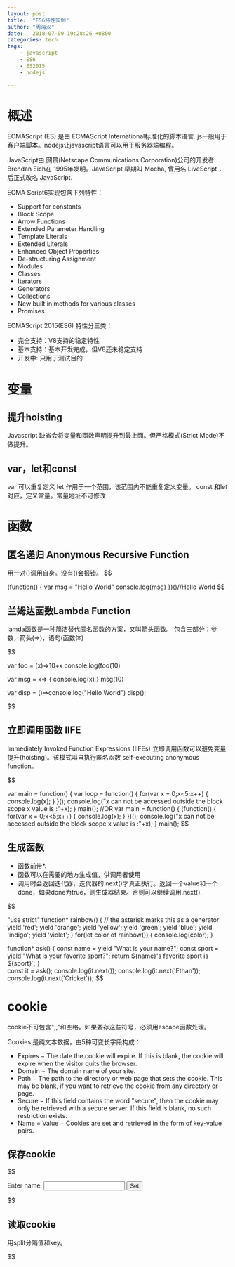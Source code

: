 ```yaml
---
layout: post
title:  "ES6特性实例"
author: "周海汉"
date:   2018-07-09 19:28:26 +0800
categories: tech
tags:
    - javascript
    - ES6
    - ES2015
    - nodejs

---
```


# 概述
ECMAScript (ES) 是由 ECMAScript International标准化的脚本语言. js一般用于客户端脚本。nodejs让javascript语言可以用于服务器端编程。

JavaScript由 网景(Netscape Communications Corporation)公司的开发者Brendan Eich在 1995年发明。JavaScript 早期叫 Mocha, 曾用名 LiveScript ，后正式改名 JavaScript. 

ECMA Script6实现包含下列特性：

- Support for constants
- Block Scope
- Arrow Functions
- Extended Parameter Handling
- Template Literals
- Extended Literals
- Enhanced Object Properties
- De-structuring Assignment
- Modules
- Classes
- Iterators
- Generators
- Collections
- New built in methods for various classes
- Promises

ECMAScript 2015(ES6) 特性分三类：
- 完全支持：V8支持的稳定特性
- 基本支持：基本开发完成，但V8还未稳定支持
- 开发中: 只用于测试目的

# 变量
## 提升hoisting
Javascript 缺省会将变量和函数声明提升到最上面。但严格模式(Strict Mode)不做提升。
## var，let和const
var 可以重复定义
let 作用于一个范围，该范围内不能重复定义变量。
const 和let对应，定义常量。常量地址不可修改
# 函数
## 匿名递归  Anonymous Recursive Function
用一对()调用自身。没有()会报错。
$$

(function() { 
   var msg = "Hello World" 
   console.log(msg)
})()//Hello World
$$

## 兰姆达函数Lambda Function
lamda函数是一种简洁替代匿名函数的方案，又叫箭头函数。
包含三部分：参数，箭头(=>)，语句(函数体)

$$

var foo = (x)=>10+x 
console.log(foo(10)

var msg = x=> { 
   console.log(x) 
} 
msg(10)

var disp = ()=>console.log("Hello World") 
disp();

$$

## 立即调用函数 IIFE
Immediately Invoked Function Expressions (IIFEs) 立即调用函数可以避免变量提升(hoisting)。该模式叫自执行匿名函数 self-executing anonymous function。

$$

var main = function() { 
   var loop = function() { 
      for(var x = 0;x<5;x++) {
         console.log(x); 
      } 
   }(); 
   console.log("x can not be accessed outside the block scope x value is :"+x); 
} 
main();
//OR
var main = function() { 
   (function() { 
      for(var x = 0;x<5;x++) { 
         console.log(x); 
      } 
   })(); 
   console.log("x can not be accessed outside the block scope x value is :"+x); 
} 
main();
$$


## 生成函数
- 函数前带*.
- 函数可以在需要的地方生成值，供调用者使用
- 调用时会返回迭代器，迭代器的.next()才真正执行。返回一个value和一个done，如果done为true，则生成器结束。否则可以继续调用.next().

$$

"use strict" 
function* rainbow() { 
   // the asterisk marks this as a generator 
   yield 'red'; 
   yield 'orange'; 
   yield 'yellow'; 
   yield 'green'; 
   yield 'blue'; 
   yield 'indigo'; 
   yield 'violet'; 
} 
for(let color of rainbow()) { 
   console.log(color); 
} 

function* ask() { 
   const name = yield "What is your name?"; 
   const sport = yield "What is your favorite sport?"; 
   return ${name}'s favorite sport is ${sport}`; 
}  
const it = ask(); 
console.log(it.next()); 
console.log(it.next('Ethan'));  
console.log(it.next('Cricket')); 
$$

# cookie
cookie不可包含";,"和空格。如果要存这些符号，必须用escape函数处理。

Cookies 是纯文本数据，由5种可变长字段构成： 

- Expires − The date the cookie will expire. If this is blank, the cookie will expire when the visitor quits the browser.
- Domain − The domain name of your site.
- Path − The path to the directory or web page that sets the cookie. This may be blank, if you want to retrieve the cookie from any directory or page.
- Secure − If this field contains the word "secure", then the cookie may only be retrieved with a secure server. If this field is blank, no such restriction exists.
- Name = Value − Cookies are set and retrieved in the form of key-value pairs.

## 保存cookie
$$

<html> 
   <head> 
      <script type = "text/javascript">  
         function WriteCookie() {
         var now = new Date(); 
         now.setMonth( now.getMonth() + 1 );
         //设置到过去可以删除cookie
         //now.setMonth( now.getMonth() - 1 ); 
            if( document.myform.customer.value == "" ){  
               alert ("Enter some value!");  
               return;  
            }  
            cookievalue =  escape(document.myform.customer.value) + ";";  
            document.cookie = "name = " + cookievalue; 
            document.cookie = "expires = " + now.toUTCString() + ";" 
            document.write ("Setting Cookies : " + "name = " + cookievalue );  
         }  
      </script> 
   </head> 
      
   <body> 
      <form name = "myform" action = ""> 
         Enter name: <input type = "text" name = "customer"/> 
         <input type = "button" value = "Set" onclick = "WriteCookie();"/> 
      </form> 
   </body> 
</html>
$$

## 读取cookie
用split分隔值和key。

$$

<html> 
   <head> 
      <script type = "text/javascript"> 
         function ReadCookie() {  
            var allcookies  =  document.cookie;  
            document.write ("All Cookies : " + allcookies ); 
         } 
         // Get all the cookies pairs in an array  
         cookiearray = allcookies.split(';');  
         
         // Now take key value pair out of this array  
         for(var i = 0; i<cookiearray.length; i++) {  
            name  =  cookiearray[i].split('=')[0];  
            value = cookiearray[i].split('=')[1];  
            document.write ("Key is : " + name + " and Value is : " + value); 
         }  
      </script> 
   </head> 

   <body> 
      <form name = "myform" action = ""> 
         <p> click the following button and see the result:</p> 
         <input type = "button" value = "Get Cookie" onclick = "ReadCookie()"/> 
      </form> 
   </body> 
</html> 
$$

# 对象
Js支持扩展数据类型。Object是包含很多key value对的实例。这些键值对可以是复杂类型，并且在生命周期中可以改变。

## 构造
属性由name和value组成。
$$

var identifier={
     Key1:"123abc",//properties or members
    Key2: function () { 
      //functions
      console.log("hello")
   }, 
   Key3: ["content1"," content2"] 

}
$$

## es6 可以省略对象的值
$$

var foo = 'bar' 
var baz = { foo } 
console.log(baz.foo)
$$

## es5 不能省
$$

var foo = 'bar' 
var baz = { foo:foo } 
console.log(baz.foo)
$$


可以用Object作为对象的构造函数。
$$

var obj_name = new Object(); 
obj_name.property = value;    
//OR             
obj_name["key"] = value 

Object_name.property_key                    
//OR              
Object_name["property_key"]

var myCar = new Object(); 
myCar.make = "Ford"; //define an object 
myCar.model = "Mustang"; 
myCar.year = 1987;  

console.log(myCar["make"]) //access the object property 
console.log(myCar["model"]) 
console.log(myCar["year"])
$$

## Using a Function Constructor
$$

function Car() { 
   this.make = "Ford" 
   this.model = "F123" 
}  
var obj = new Car() 
console.log(obj.make) 
console.log(obj.model)
$$


# 模板字面量Template Literals
用反引号``和${}
$$

var name = "Brendan"; 
console.log('Hello, ${name}!'); //Hello, Brendan!

//expressions
var a = 10; 
var b = 10; 
console.log(`The sum of ${a} and ${b} is  ${a+b} `);//The sum of 10 and 10 is  20 

//function expressions
function fn() { return "Hello World"; } 
console.log(`Message: ${fn()} !!`);//Message: Hello World !!

//multiline
var multiLine = ` 
   This is 
   a string 
   with \n multiple 
   lines`; 
console.log(multiLine)
/*
   This is 
   a string 
   with 
 multiple 
   lines
   */
//raw string   
var raw_text = String.raw`Hello \n World ` 
console.log(raw_text)//Hello \n World
$$


# 数组
$$

var numbers = [4, 5, 6];
var val = numbers.entries(); 
console.log(val.next().value);  
console.log(val.next().value);  
console.log(val.next().value);
/*
[0, 4]
[1, 5]
[2, 6]
*/
var val= numbers.entries(); 
console.log([...val]);
/*
[ [0, 4]
 [1, 5]
 [2, 6]]
*/
//
"use strict" 
var nums = [1001,1002,1003,1004] 
for(let j in nums) { 
   console.log(nums[j]) 
}
//Array Traversal using for…in loop
console.log(Array.from(['a', 'b'].keys()))
//[ 0, 1 ] 

//Array De-structuring
var arr = [12,13] 
var[x,y] = arr 
console.log(x) 
console.log(y)
//12
//13
$$

# 正则

$$

var pt=new RegExp("人民$",RegExp.U)
pt.test("中国人民爱人民")
//true
//OR
/人民$/u.test("中国人民爱人民")
//true
/人民/.test("中国人")
//false
$$

# HTML DOM
![dom](https://www.tutorialspoint.com/es6/images/html_dom.jpg)

# 集合

- Maps
- Sets

$$

var map = new Map(); 
map.set(1,true); 
console.log(map.has("1")); //false 

map.set("1",true); 
console.log(map.has("1")); //true

var roles = new Map([ 
   ['r1', 'User'], 
   ['r2', 'Guest'], 
   ['r3', 'Admin'], 
]);  
console.log(roles.get('r2'))

// for ...Of loop
'use strict' 
var roles = new Map([ 
   ['r1', 'User'], 
   ['r2', 'Guest'], 
   ['r3', 'Admin'], 
]);
for(let r of roles.entries()) 
console.log(${r[0]}: ${r[1]}`);
/*
r1: User 
r2: Guest 
r3: Admin
*/
$$

# 类
面向对象是一种对现实世界建模的编程范式。由一系列对象组成，并由方法进行通信。

- Object − An object is a real-time representation of any entity. According to Grady Brooch, every object is said to have 3 features −

    - **State** − Described by the attributes of an object.

    - **Behavior** − Describes how the object will act.

    - **Identity** − A unique value that distinguishes an object from a set of similar such objects.

- Class − A class in terms of OOP is a blueprint for creating objects. A class encapsulates data for the object.

- Method − Methods facilitate communication between objects.


A class definition can include the following −

- Constructors − Responsible for allocating memory for the objects of the class.

- Functions − Functions represent actions an object can take. They are also at times referred to as methods.

不像变量和函数，类不能提升hoisting
$$

//A class body can only contain methods, but not data properties.

// Declaring a class
class Polygon { 
   constructor(height, width) { 
      this.height = height; 
      this.width = width; 
   } 
}

//Class Expression
//unamed class
var Polygon = class { 
   constructor(height, width) { 
      this.height = height; 
      this.width = width; 
   } 
}

'use strict' 
class Person{ } 
var obj = new Person() 
var isPerson = obj instanceof Person; 
console.log(" obj is an instance of Person " + isPerson); 

//ES6不支持多继承，但支持多层
// extends 和this,super关键字
'use strict' 
class Root { 
    constructor(a) {
        this.root=a
    }
   test() { 
      console.log("call from parent class") 
   } 
} 
class Child extends Root {
    constructor(a,b) {
        super(a)
        this.b=b;
    }
    test() {
        super.test();
        console.log("call from Child class");
    }
} 
class Leaf extends Child   

//indirectly inherits from Root by virtue of inheritance {} 
var obj = new Leaf();
obj.test() 
$$


# Promise
Promise 是ES6 异步编程的新特性。
此前的异步编程采用callback方式。

## 同步编程
$$

function notifyAll(fnSms, fnEmail) {   
      console.log('starting notification process');   
      fnSms();   
      fnEmail();   
   }   
   notifyAll(function() {   
      console.log("Sms send ..");   
   }, 
   function() {   
      console.log("email send ..");   
   });   
   console.log("End of script"); 
   //executes last or blocked by other methods  
$$

## setTimeout异步编程
setTimeout参数为一个需要执行的函数和多久后执行，单位毫秒
$$

function notifyAll(fnSms, fnEmail) {   
      setTimeout(function() {   
         console.log('starting notification process');   
         fnSms();   
         fnEmail();   
      }, 2000);   
   }   
   notifyAll(function() {   
      console.log("Sms send ..");   
   },  
   function() {   
      console.log("email send ..");   
   });   
   console.log("End of script"); //executes first or not blocked by others   
   $$

   多重调用的代码很难看明白。
   $$

   setTimeout(function() {   
      console.log("one");   
      setTimeout(function() {   
         console.log("two");   
         setTimeout(function() {   
            console.log("three");   
         }, 1000);   
      }, 1000);   
   }, 1000);   
   $$

 ## Promise
 Promise是连续事件集(Continuation events) 
 可以用干净代码实现多重异步操作。
 
 $$

 var promise = new Promise(function(resolve , reject) {    
   // do a thing, possibly async , then..  
   if(/*everthing turned out fine */)    resolve("stuff worked");  
   else     
   reject(Error("It broke"));  
});  
return promise;
// Give this to someone
 $$

 
 异步求和示例
 $$

 function asum(n1, n2) {   
   var isAnyNegative = function() {   
      return n1 < 0 || n2 < 0;   
   }   
   var promise = new Promise(function(resolve, reject) {   
      if (isAnyNegative()) {   
         reject(Error("Negatives not supported"));   
      }   
      resolve(n1 + n2)
   });   
   return promise;   
} 

//The caller should use the ‘then’ method, which takes two callback methods - first for success and second for failure. Each method takes one parameter
asum(5, 6)   
.then(function (result) {   
   console.log(result);   
},   
function (error) {   
   console.log(error);   
});

//多重连续调用
aum(5, 6)   
.then(function(result) { //第一重then 处理
   console.log(result);   
   return asum(result, 20); //此处必须用return，下一层then才能拿到结果
   //继续返回promise，在下一层接着处理
   // this returns another promise   
},   
function(error) {   
   console.log(error);   
})   
.then(function(result) {   //第二重then处理
   console.log(result);   
}, 
function(error) {   
   console.log(error);
});   
//11
//31
$$


# 模块Modules
模块可以让你仅暴露需要暴露的部分。
代码复用时，模块就发挥重要作用。定义在文件中的函数和变量，外部并不能使用。除非将他们导出 export。
目前ES6 模块必须要转编译(Transpilation)ES5 ，才可以运行和测试。
ES6 Module Transpiler可以将ES6的模块转为ES5兼容的CommonJS或AMD样式。
可以使用 Grunt, Gulp, Babel 来转为ES5格式。
## 导出模块
单个导出
$$

export default element
$$

多个导出
$$

export {name1,name2,...}
$$

## 导入
$$

import ele from module1
import {name1,name2,...} from module
$$

## 测试代码
$$

zhouhh@/Users/zhouhh/test1 $ npm install -g es6-module-transpiler
zhouhh@/Users/zhouhh/test1 $ mkdir out
zhouhh@/Users/zhouhh/test1 $ find .
.
./out
./msg.js
./main.js
./calc.js

zhouhh@/Users/zhouhh/test1 $ cat msg.js
var msg=function(value){
    console.log(`hello ${value}`)
}
export default msg
zhouhh@/Users/zhouhh/test1 $ cat calc.js
var sum=(a,b)=>a+b
var times=(a,b)=>a*b

export {sum,times}
zhouhh@/Users/zhouhh/test1 $ cat main.js
import test1 from "./msg.js"
import {sum,times} from "./calc.js"
console.log(sum(3,2))
console.log(times(4,2))
test1("中国")

zhouhh@/Users/zhouhh/test1 $ node main.js
/Users/zhouhh/test1/main.js:1
(function (exports, require, module, __filename, __dirname) { import test1 from "./msg.js"
                                                              ^^^^^^

SyntaxError: Unexpected token import

zhouhh@/Users/zhouhh/test1 $ compile-modules convert -I . -o out *.js -f commonjs
zhouhh@/Users/zhouhh/test1 $ node out/main.js
5
8
hello 中国



$$

# 参考
[es6 入门](http://www.tutorialspoint.com/es6/es6_quick_guide.htm)
